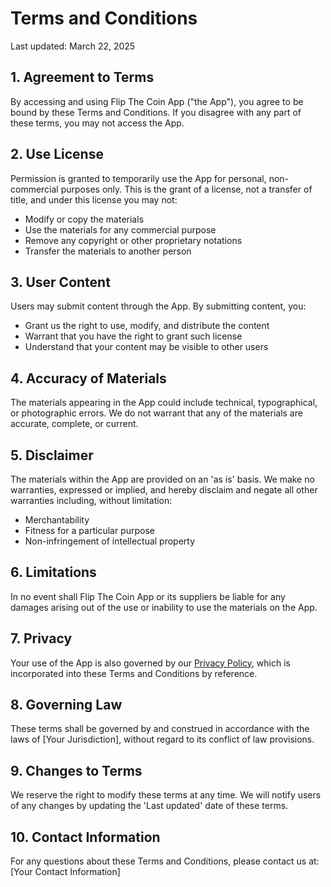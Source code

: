 # Terms and Conditions

Last updated: March 22, 2025

## 1. Agreement to Terms

By accessing and using Flip The Coin App ("the App"), you agree to be bound by these Terms and Conditions. If you disagree with any part of these terms, you may not access the App.

## 2. Use License

Permission is granted to temporarily use the App for personal, non-commercial purposes only. This is the grant of a license, not a transfer of title, and under this license you may not:

- Modify or copy the materials
- Use the materials for any commercial purpose
- Remove any copyright or other proprietary notations
- Transfer the materials to another person

## 3. User Content

Users may submit content through the App. By submitting content, you:

- Grant us the right to use, modify, and distribute the content
- Warrant that you have the right to grant such license
- Understand that your content may be visible to other users

## 4. Accuracy of Materials

The materials appearing in the App could include technical, typographical, or photographic errors. We do not warrant that any of the materials are accurate, complete, or current.

## 5. Disclaimer

The materials within the App are provided on an 'as is' basis. We make no warranties, expressed or implied, and hereby disclaim and negate all other warranties including, without limitation:

- Merchantability
- Fitness for a particular purpose
- Non-infringement of intellectual property

## 6. Limitations

In no event shall Flip The Coin App or its suppliers be liable for any damages arising out of the use or inability to use the materials on the App.

## 7. Privacy

Your use of the App is also governed by our [Privacy Policy](/privacy-policy), which is incorporated into these Terms and Conditions by reference.

## 8. Governing Law

These terms shall be governed by and construed in accordance with the laws of [Your Jurisdiction], without regard to its conflict of law provisions.

## 9. Changes to Terms

We reserve the right to modify these terms at any time. We will notify users of any changes by updating the 'Last updated' date of these terms.

## 10. Contact Information

For any questions about these Terms and Conditions, please contact us at:
[Your Contact Information]
